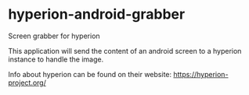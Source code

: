 # hyperion-android-grabber
Screen grabber for hyperion

This application will send the content of an android screen to a hyperion instance to handle the image.

Info about hyperion can be found on their website: 
https://hyperion-project.org/
